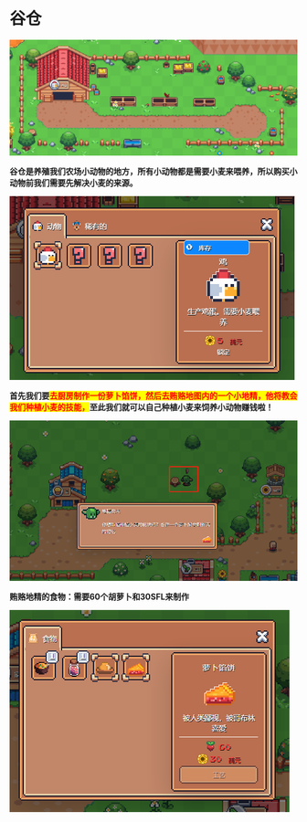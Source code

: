 # 谷仓

![](../.gitbook/assets/bc38692d9ef62a7b00eaf546f77b6fa.png)

**谷仓是养殖我们农场小动物的地方，所有小动物都是需要小麦来喂养，所以购买小动物前我们需要先解决小麦的来源。**

![](../.gitbook/assets/8325846f45919d06c5a9ffa08c1dfcd.png)

**首先我们要**<mark style="color:red;">**去厨房制作一份萝卜馅饼，然后去贿赂地图内的一个小地精，他将教会我们种植小麦的技能，**</mark>**至此我们就可以自己种植小麦来饲养小动物赚钱啦！**

![学习小麦的地精位置](../.gitbook/assets/61e157cfb16d5769995fbfac9a57460.png)

**贿赂地精的食物：需要60个胡萝卜和30SFL来制作**

![](<../.gitbook/assets/e5e88f9365f16781f05ca97e16d10fd (1).png>)
